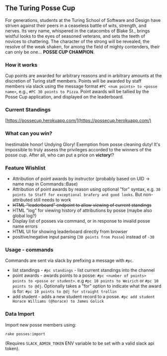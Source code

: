 ## The Turing Posse Cup

For generations, students at the Turing School of Software and Design have
striven against their peers in a ceaseless battle of wits, strength, and nerves.
Its very name, whispered in the catacombs of Blake St., brings wistful looks to the
eyes of seasoned veterans, and sets the teeth of novices to chattering.
The character of the strong will be revealed, the resolve of the weak shaken, for among
the field of mighty contenders, their can only be one... __POSSE CUP CHAMPION__.

### How it works

Cup points are awarded for arbitrary reasons and in arbitrary amounts at the discretion of
Turing staff members. Points will be awarded by staff members via slack using the message
format `#PC <num points> to <posse name>`, e.g., `#PC 30 points to Pizza`. Point awards
will be tallied by the Posse Cup application, and displayed on the leaderboard.

### Current Standings

[https://possecup.herokuapp.com/](https://possecup.herokuapp.com/)

### What can you win?

Inestimable honor! Undying Glory! Exemption from posse cleaning duty! It's impossible
to truly assess the privileges accorded to the winners of the posse cup. After all, who can put a price on __victory__!?

### Feature Wishlist

* Attribution of point awards by instructor (probably based on UID -> name map in Commands::Base)
* Attribution of point awards by reason using optional "for" syntax, e.g. `30 points to Staff for exceptional brafery and good looks`. But non-attributed still needs to work
* ~~HTML "leaderboard" endpoint to allow viewing of current standings~~
* HTML "log" for viewing history of attributions by posse (maybe also global log?)
* Display list of posses via command, or in response to invalid posse name errors
* HTML UI for showing leaderboard directly from browser
* positive/negative input parsing (`30 points from Posse`) instead of `-30`

### Usage - commands

Commands are sent via slack by prefixing a message with `#pc`.

* list standings - `#pc standings` - list current standings into the channel
* point awards - awards points to a posse: `#pc <number of points> points to <posse or student>`.
e.g `#pc 10 points to Weirich` or `#pc 10 points to @dj`. Optionally takes a "for" option
to indicate what the award is for: `#pc 10 points to @dj for straight trollin`
* add student - adds a new student record to a posse. `#pc add student Horace Williams (@horace) to James Golick`

### Data Import

Import new posse members using:

`rake posses:import`

(Requires `SLACK_ADMIN_TOKEN` ENV variable to be set with a valid slack api token).

